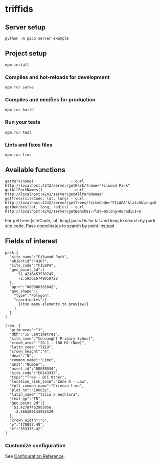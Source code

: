 # triffids

## Server setup
```
python -m pico.server example
```

## Project setup
```
npm install
```

### Compiles and hot-reloads for development
```
npm run serve
```

### Compiles and minifies for production
```
npm run build
```

### Run your tests
```
npm run test
```

### Lints and fixes files
```
npm run lint
```

## Available functions
```
getPark(name)                 - curl http://localhost:4242/server/getPark/?name="Filwood Park"
getAllParkNames()             - curl http://localhost:4242/server/getAllParkNames"
getTrees(siteCode, lat, long) - curl http://localhost:4242/server/getTrees/?siteCode="FILWPA"&lat=0&long=0
getBenches(lat, long, radius) - curl http://localhost:4242/server/getBenches/?lat=0&long=0&radius=0
```

For getTrees(siteCode, lat, long) pass 0s for lat and long to search by park site code. Pass coordinates to search by point instead

## Fields of interest

```
park:{
  "site_name":"Filwood Park",
  "objectid":"4107",
  "site_code":"FILWPA",
  "geo_point_2d":[
      51.4216453530745,
      -2.583616749058728
  ],
  "uprn":"000000303842",
  "geo_shape":{
    "type":"Polygon",
    "coordinates":[
      [(too many elements to preview)]
    ]
  }
}

tree: {
  "prim_meas":"1",
  "dbh":"15 Centimetres",
  "site_name":"Connaught Primary School",
  "crown_area":"20.1 - 100 M2 (New)",
  "latin_code":"TIEU",
  "crown_height":"4",
  "dead":"N",
  "common_name":"Lime",
  "unit":"Number",
  "asset_id":"00088034",
  "site_code":"ED143933",
  "type":"Tree - BCC Other",
  "location_risk_zone":"Zone D - Low",
  "full_common_name":"Crimean lime",
  "plot_no":"100032",
  "latin_name":"Tilia x euchlora",
  "feat_gp":"TR",
  "geo_point_2d":[
    51.42787452983056,
    -2.586289143983529
  ],
  "crown_width":"6",
  "y":"170037.49",
  "x":"359335.42"
}
```

### Customize configuration
See [Configuration Reference](https://cli.vuejs.org/config/).

